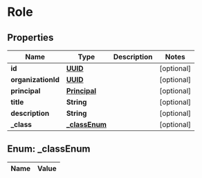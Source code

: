

# Role

## Properties

Name | Type | Description | Notes
------------ | ------------- | ------------- | -------------
**id** | [**UUID**](UUID.md) |  |  [optional]
**organizationId** | [**UUID**](UUID.md) |  |  [optional]
**principal** | [**Principal**](Principal.md) |  |  [optional]
**title** | **String** |  |  [optional]
**description** | **String** |  |  [optional]
**_class** | [**_classEnum**](#_classEnum) |  |  [optional]


## Enum: _classEnum

Name | Value
---- | -----




